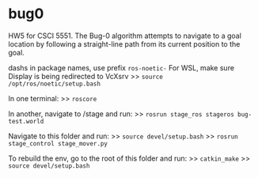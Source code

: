 # bug0
 HW5 for CSCI 5551. The Bug-0 algorithm attempts to navigate to a goal location by following a straight-line path from its current position to the goal.

dashs in package names, use prefix `ros-noetic-`
For WSL, make sure Display is being redirected to VcXsrv
    >> `source /opt/ros/noetic/setup.bash`  

In one terminal:
    >> `roscore`

In another, navigate to /stage and run:
    >> `rosrun stage_ros stageros bug-test.world`

Navigate to this folder and run:
    >> `source devel/setup.bash`
    >> `rosrun stage_control stage_mover.py`

To rebuild the env, go to the root of this folder and run:
    >> `catkin_make`
    >> `source devel/setup.bash`